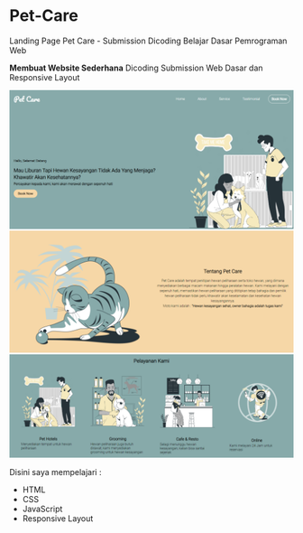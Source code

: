 # Pet-Care
Landing Page Pet Care - Submission Dicoding Belajar Dasar Pemrograman Web

**Membuat Website Sederhana**
Dicoding Submission Web Dasar dan Responsive Layout

<img src = "/dokumentasi/heading.PNG">
<br/>
<img src = "/dokumentasi/about.PNG">
<br />
<img src = "/dokumentasi/service.PNG">


Disini saya mempelajari : 
<ul>
<li>HTML</li>
<li>CSS</li>
<li>JavaScript</li>
<li>Responsive Layout</li>
</ul>
